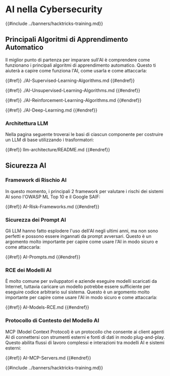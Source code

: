 # AI nella Cybersecurity

{{#include ../banners/hacktricks-training.md}}

## Principali Algoritmi di Apprendimento Automatico

Il miglior punto di partenza per imparare sull'AI è comprendere come funzionano i principali algoritmi di apprendimento automatico. Questo ti aiuterà a capire come funziona l'AI, come usarla e come attaccarla:

{{#ref}}
./AI-Supervised-Learning-Algorithms.md
{{#endref}}

{{#ref}}
./AI-Unsupervised-Learning-Algorithms.md
{{#endref}}

{{#ref}}
./AI-Reinforcement-Learning-Algorithms.md
{{#endref}}

{{#ref}}
./AI-Deep-Learning.md
{{#endref}}

### Architettura LLM

Nella pagina seguente troverai le basi di ciascun componente per costruire un LLM di base utilizzando i trasformatori:

{{#ref}}
llm-architecture/README.md
{{#endref}}

## Sicurezza AI

### Framework di Rischio AI

In questo momento, i principali 2 framework per valutare i rischi dei sistemi AI sono l'OWASP ML Top 10 e il Google SAIF:

{{#ref}}
AI-Risk-Frameworks.md
{{#endref}}

### Sicurezza dei Prompt AI

Gli LLM hanno fatto esplodere l'uso dell'AI negli ultimi anni, ma non sono perfetti e possono essere ingannati da prompt avversari. Questo è un argomento molto importante per capire come usare l'AI in modo sicuro e come attaccarla:

{{#ref}}
AI-Prompts.md
{{#endref}}

### RCE dei Modelli AI

È molto comune per sviluppatori e aziende eseguire modelli scaricati da Internet, tuttavia caricare un modello potrebbe essere sufficiente per eseguire codice arbitrario sul sistema. Questo è un argomento molto importante per capire come usare l'AI in modo sicuro e come attaccarla:

{{#ref}}
AI-Models-RCE.md
{{#endref}}

### Protocollo di Contesto del Modello AI

MCP (Model Context Protocol) è un protocollo che consente ai client agenti AI di connettersi con strumenti esterni e fonti di dati in modo plug-and-play. Questo abilita flussi di lavoro complessi e interazioni tra modelli AI e sistemi esterni:

{{#ref}}
AI-MCP-Servers.md
{{#endref}}

{{#include ../banners/hacktricks-training.md}}

